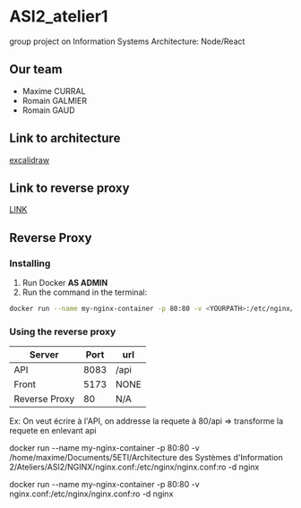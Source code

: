 # ASI2_atelier1
group project on Information Systems Architecture: Node/React

## Our team
- Maxime CURRAL
- Romain GALMIER
- Romain GAUD

## Link to architecture
[excalidraw](https://excalidraw.com/#room=274d475053e323c93b8d,owSvJtYYFefMiG_yu0wSpw)

## Link to reverse proxy 

[LINK](https://prod.e-campus.cpe.fr/mod/page/view.php?id=33598)

## Reverse Proxy

### Installing

1. Run Docker **AS ADMIN**
2. Run the command in the terminal:
```bash
docker run --name my-nginx-container -p 80:80 -v <YOURPATH>:/etc/nginx/nginx.conf:ro -d nginx
```

### Using the reverse proxy

|Server|Port|url|
|------------------|---|-|
|API|8083|/api|
|Front|5173|NONE|
|Reverse Proxy|80|N/A|

Ex: On veut écrire à l'API, on addresse la requete à 80/api => transforme la requete en enlevant api


docker run --name my-nginx-container -p 80:80 -v /home/maxime/Documents/5ETI/Architecture des Systèmes d'Information 2/Ateliers/ASI2/NGINX/nginx.conf:/etc/nginx/nginx.conf:ro -d nginx

docker run --name my-nginx-container -p 80:80 -v nginx.conf:/etc/nginx/nginx.conf:ro -d nginx

